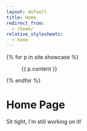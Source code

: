 ```yaml
---
layout: default
title: Home
redirect_from:
  - /home/
relative_stylesheets:
  - home
---
```


<div class="showcase">
	{% for p in site.showcase %}
		<figure>
		{{ p.content }}
		</figure>
	{% endfor %}
</div>

# Home Page
Sit tight, I'm still working on it!
